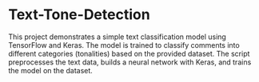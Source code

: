 # Text-Tone-Detection
This project demonstrates a simple text classification model using TensorFlow and Keras. The model is trained to classify comments into different categories (tonalities) based on the provided dataset. The script preprocesses the text data, builds a neural network with Keras, and trains the model on the dataset. 
